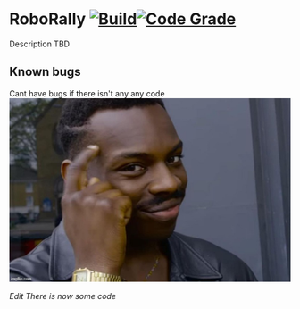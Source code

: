 # RoboRally [![Build](https://github.com/Swi005/inf112/actions/workflows/maven2.yml/badge.svg)](https://github.com/Swi005/inf112/actions/workflows/maven2.yml)[![Code Grade](https://app.codacy.com/project/badge/Grade/c3b15e5a50bd45b48c90c11d58a96db8)](https://www.codacy.com/gh/Swi005/inf112/dashboard?utm_source=github.com&amp;utm_medium=referral&amp;utm_content=Swi005/inf112&amp;utm_campaign=Badge_Grade)
Description TBD

## Known bugs
Cant have bugs if there isn't any any code
![points at head](assets/misc/pointsToHead.jpg)

*Edit There is now some code*
